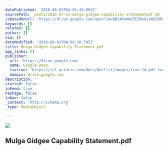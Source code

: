 ```yaml
---
datePublished: '2016-08-01T04:01:43.003Z'
sourcePath: _posts/2016-07-31-mulga-gidgee-capability-statementpdf.md
isBasedOnUrl: 'https://drive.google.com/open?id=0B14KnbWzTE1ReGstWGFOMzc2QkU'
keywords: []
related: []
author: []
via: {}
dateModified: '2016-08-01T04:01:10.705Z'
title: Mulga Gidgee Capability Statement.pdf
app_links: []
publisher:
  url: 'https://drive.google.com'
  name: Google Docs
  favicon: 'https://ssl.gstatic.com/docs/doclist/images/icon_14_pdf_favicon.ico'
  domain: drive.google.com
description: ''
starred: false
inFeed: true
hasPage: false
inNav: false
_context: 'http://schema.org'
_type: MediaObject

---
```

<article style=""><img src="https://s3-us-west-2.amazonaws.com/the-grid-img/p/81e62c27c777c2041a87188427fc3b0846ac94e8.jpg" /><h1>Mulga Gidgee Capability Statement.pdf</h1></article>